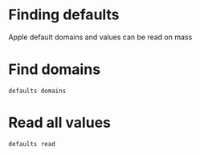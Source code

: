 # Finding defaults

Apple default domains and values can be read on mass

# Find domains

```
defaults domains
```

# Read all values

```
defaults read
```
